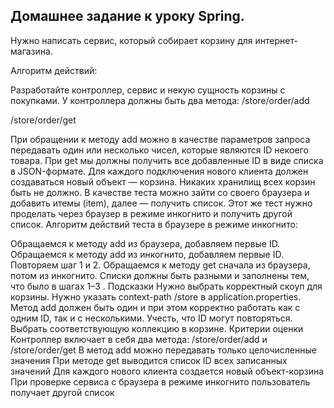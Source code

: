## Домашнее задание к уроку Spring.

Нужно написать сервис, который собирает корзину для интернет-магазина.

Алгоритм действий:

 Разработайте контроллер, сервис и некую сущность корзины с покупками.
 У контроллера должны быть два метода:
/store/order/add

/store/order/get

 При обращении к методу add можно в качестве параметров запроса передавать один или несколько чисел, которые являются ID некоего товара.
 При get мы должны получить все добавленные ID в виде списка в JSON-формате.
 Для каждого подключения нового клиента должен создаваться новый объект — корзина.
 Никаких хранилищ всех корзин быть не должно.
 В качестве теста можно зайти со своего браузера и добавить итемы (item), далее — получить список.
 Этот же тест нужно проделать через браузер в режиме инкогнито и получить другой список.
Алгоритм действий теста в браузере в режиме инкогнито:

 Обращаемся к методу add из браузера, добавляем первые ID.
 Обращаемся к методу add из инкогнито, добавляем первые ID.
 Повторяем шаг 1 и 2.
 Обращаемся к методу get сначала из браузера, потом из инкогнито. Списки должны быть разными и заполнены тем, что было в шагах 1–3 .
Подсказки
 Нужно выбрать корректный скоуп для корзины.
 Нужно указать context-path /store в application.properties.
 Метод add должен быть один и при этом корректно работать как с одним ID, так и с несколькими.
 Учесть, что ID могут повторяться. Выбрать соответствующую коллекцию в корзине.
Критерии оценки
 Контроллер включает в себя два метода: /store/order/add и /store/order/get
 В метод add можно передавать только целочисленные значения
 При методе get выводится список ID всех записанных значений
 Для каждого нового клиента создается новый объект-корзина
 При проверке сервиса с браузера в режиме инкогнито пользователь получает другой список
